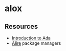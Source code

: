 # alox

## Resources

- [Introduction to Ada](https://learn.adacore.com/courses/intro-to-ada/index.html)
- [Alire](https://alire.ada.dev/) package managers
